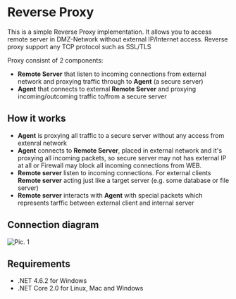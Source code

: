 # Reverse Proxy

This is a simple Reverse Proxy implementation.
It allows you to access remote server in DMZ-Network without external IP/Internet access.
Reverse proxy support any TCP protocol such as SSL/TLS

Proxy consisnt of 2 components: 
- **Remote Server** that listen to incoming connections from external network and proxying traffic through to **Agent** (a secure server)
- **Agent** that connects to external **Remote Server** and proxying incoming/outcoming traffic to/from a secure server

## How it works
- **Agent** is proxying all traffic to a secure server without any access from extenral network
- **Agent** connects to **Remote Server**, placed in external network and it's proxying all incoming packets, so secure server may not has external IP at all or Firewall may block all incoming connections from WEB.
- **Remote server** listen to incoming connections. For external clients **Remote server** acting just like a target server (e.g. some database or file server)
- **Remote server** interacts with **Agent** with special packets which represents tarffic between external client and internal server

## Connection diagram

![Pic. 1](https://user-images.githubusercontent.com/1194059/47950632-9395c080-df76-11e8-8aaa-eb9997315ba2.png)

## Requirements
- .NET 4.6.2 for Windows
- .NET Core 2.0 for Linux, Mac and Windows
